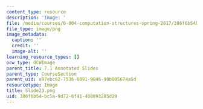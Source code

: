 ```yaml
---
content_type: resource
description: 'Image: '
file: /media/courses/6-004-computation-structures-spring-2017/386f6b54bc5a9d726f41408893285d29_Slide23.png
file_type: image/png
image_metadata:
  caption: ''
  credit: ''
  image-alt: ''
learning_resource_types: []
ocw_type: OCWImage
parent_title: 7.1 Annotated Slides
parent_type: CourseSection
parent_uid: a97ebc62-7536-6091-9846-90b005674a5d
resourcetype: Image
title: Slide23.png
uid: 386f6b54-bc5a-9d72-6f41-408893285d29
---
```

